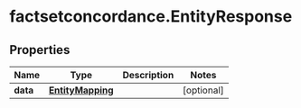 # factsetconcordance.EntityResponse

## Properties

Name | Type | Description | Notes
------------ | ------------- | ------------- | -------------
**data** | [**EntityMapping**](EntityMapping.md) |  | [optional] 



